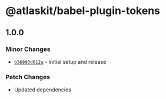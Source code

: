 # @atlaskit/babel-plugin-tokens

## 1.0.0

### Minor Changes

- [`b36893d612a`](https://bitbucket.org/atlassian/atlassian-frontend/commits/b36893d612a) - Initial setup and release

### Patch Changes

- Updated dependencies
